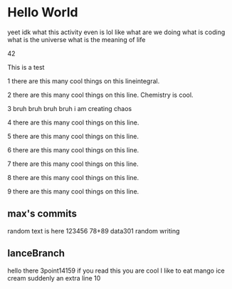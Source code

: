 # Hello World

yeet
idk what this activity even is lol
like what are we doing
what is coding
what is the universe
what is the meaning of life


42

This is a test

1 there are this many cool things on this lineintegral.

2 there are this many cool things on this line. Chemistry is cool.

3 bruh bruh bruh bruh i am creating chaos

4 there are this many cool things on this line.

5 there are this many cool things on this line.

6 there are this many cool things on this line.

7 there are this many cool things on this line.

8 there are this many cool things on this line.

9 there are this many cool things on this line.

## max's commits 
random text is here
123456
78+89
data301 random writing

## lanceBranch
hello there
3point14159
if you read this you are cool
I like to eat mango ice cream
suddenly an extra line
10
